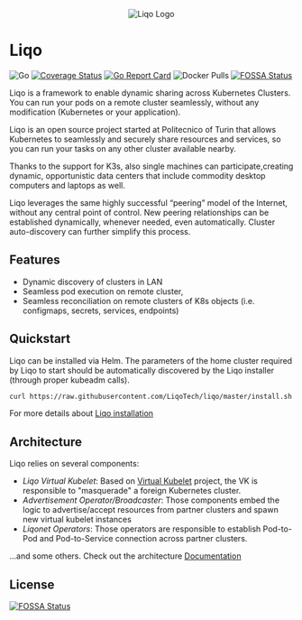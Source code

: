 <p align="center">
<img alt="Liqo Logo" src="https://doc.liqo.io/images/logo-liqo-blue.svg" />
</p>

# Liqo

![Go](https://github.com/liqoTech/liqo/workflows/Go/badge.svg) 
[![Coverage Status](https://coveralls.io/repos/github/LiqoTech/liqo/badge.svg?branch=master)](https://coveralls.io/github/LiqoTech/liqo?branch=master)
[![Go Report Card](https://goreportcard.com/badge/github.com/LiqoTech/liqo)](https://goreportcard.com/report/github.com/LiqoTech/liqo)
![Docker Pulls](https://img.shields.io/docker/pulls/liqo/virtual-kubelet?label=Liqo%20vkubelet%20pulls)
[![FOSSA Status](https://app.fossa.com/api/projects/git%2Bgithub.com%2FLiqoTech%2Fliqo.svg?type=shield)](https://app.fossa.com/projects/git%2Bgithub.com%2FLiqoTech%2Fliqo?ref=badge_shield)

Liqo is a framework to enable dynamic sharing across Kubernetes Clusters. You can run your pods on a remote cluster
seamlessly, without any modification (Kubernetes or your application). 

Liqo is an open source project started at Politecnico of Turin that allows Kubernetes to seamlessly and securely share resources and services, so you can run your tasks on any other cluster available nearby.

Thanks to the support for K3s, also single machines can participate,creating dynamic, opportunistic data centers that include commodity desktop computers and laptops as well.

Liqo leverages the same highly successful “peering” model of the Internet, without any central point of control. New peering relationships can be established dynamically, whenever needed, even automatically. Cluster auto-discovery can further simplify this process.

## Features

* Dynamic discovery of clusters in LAN
* Seamless pod execution on remote cluster,
* Seamless reconciliation on remote clusters of K8s objects (i.e. configmaps, secrets, services, endpoints)

## Quickstart

Liqo can be installed via Helm.
The parameters of the home cluster required by Liqo to start should be automatically discovered by the Liqo installer 
(through proper kubeadm calls).

```bash
curl https://raw.githubusercontent.com/LiqoTech/liqo/master/install.sh | bash
```

For more details about [Liqo installation](https://doc.liqo.io/user/install)

## Architecture

Liqo relies on several components:

* *Liqo Virtual Kubelet*: Based on [Virtual Kubelet](https://github.com/virtual-kubelet/virtual-kubelet) project, the VK
 is responsible to "masquerade" a foreign Kubernetes cluster.
* *Advertisement Operator/Broadcaster*: Those components embed the logic to advertise/accept resources from partner
 clusters and spawn new virtual kubelet instances
* *Liqonet Operators*: Those operators are responsible to establish Pod-to-Pod and Pod-to-Service connection across 
partner clusters.

...and some others. Check out the architecture [Documentation](https://doc.liqo.io/architecture/)


## License
[![FOSSA Status](https://app.fossa.com/api/projects/git%2Bgithub.com%2FLiqoTech%2Fliqo.svg?type=large)](https://app.fossa.com/projects/git%2Bgithub.com%2FLiqoTech%2Fliqo?ref=badge_large)